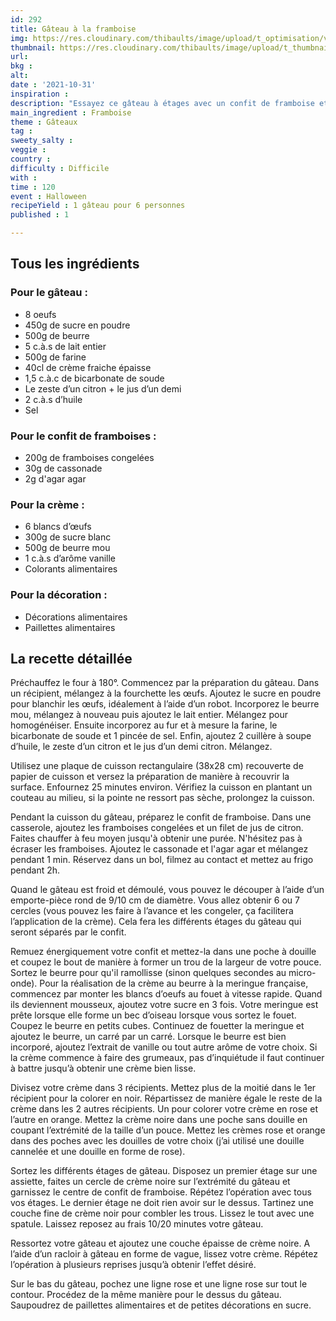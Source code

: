 ```yaml
---
id: 292
title: Gâteau à la framboise
img: https://res.cloudinary.com/thibaults/image/upload/t_optimisation/v1635676683/Recipes/20211031_gateau_framboise.jpg
thumbnail: https://res.cloudinary.com/thibaults/image/upload/t_thumbnail_josie/v1635676683/Recipes/20211031_gateau_framboise.jpg
url: 
bkg : 
alt: 
date : '2021-10-31'
inspiration : 
description: "Essayez ce gâteau à étages avec un confit de framboise et de la crème au beurre pour la décoration."
main_ingredient : Framboise
theme : Gâteaux
tag : 
sweety_salty : 
veggie : 
country : 
difficulty : Difficile
with : 
time : 120
event : Halloween
recipeYield : 1 gâteau pour 6 personnes
published : 1

---
```


## Tous les ingrédients
### Pour le gâteau : 
 - 8 oeufs
 - 450g de sucre en poudre
 - 500g de beurre
 - 5 c.à.s de lait entier
 - 500g de farine
 - 40cl de crème fraiche épaisse
 - 1,5 c.à.c de bicarbonate de soude
 - Le zeste d’un citron + le jus d’un demi
 - 2 c.à.s d’huile
 - Sel

### Pour le confit de framboises :
 - 200g de framboises congelées
 - 30g de cassonade
 - 2g d'agar agar

### Pour la crème :
 - 6 blancs d’œufs 
 - 300g de sucre blanc 
 - 500g de beurre mou 
 - 1 c.à.s d’arôme vanille 
 - Colorants alimentaires 

### Pour la décoration : 
 - Décorations alimentaires 
 - Paillettes alimentaires 

## La recette détaillée
Préchauffez le four à 180°. Commencez par la préparation du gâteau. Dans un récipient, mélangez à la fourchette les œufs. Ajoutez le sucre en poudre pour blanchir les œufs, idéalement à l’aide d’un robot. Incorporez le beurre mou, mélangez à nouveau puis ajoutez le lait entier. Mélangez pour homogénéiser. Ensuite incorporez au fur et à mesure la farine, le bicarbonate de soude et 1 pincée de sel. Enfin, ajoutez 2 cuillère à soupe d’huile, le zeste d’un citron et le jus d’un demi citron. Mélangez.

Utilisez une plaque de cuisson rectangulaire (38x28 cm) recouverte de papier de cuisson et versez la préparation de manière à recouvrir la surface. Enfournez 25 minutes environ. Vérifiez la cuisson en plantant un couteau au milieu, si la pointe ne ressort pas sèche, prolongez la cuisson.

Pendant la cuisson du gâteau, préparez le confit de framboise. Dans une casserole, ajoutez les framboises congelées et un filet de jus de citron. Faites chauffer à feu moyen jusqu'à obtenir une purée. N'hésitez pas à écraser les framboises. Ajoutez le cassonade et l'agar agar et mélangez pendant 1 min. Réservez dans un bol, filmez au contact et mettez au frigo pendant 2h.

Quand le gâteau est froid et démoulé, vous pouvez le découper à l’aide d’un emporte-pièce rond de 9/10 cm de diamètre. Vous allez obtenir 6 ou 7 cercles (vous pouvez les faire à l’avance et les congeler, ça facilitera l’application de la crème). Cela fera les différents étages du gâteau qui seront séparés par le confit.

Remuez énergiquement votre confit et mettez-la dans une poche à douille et coupez le bout de manière à former un trou de la largeur de votre pouce. Sortez le beurre pour qu'il ramollisse (sinon quelques secondes au micro-onde). Pour la réalisation de la crème au beurre à la meringue française, commencez par monter les blancs d’oeufs au fouet à vitesse rapide. Quand ils deviennent mousseux, ajoutez votre sucre en 3 fois. Votre meringue est prête lorsque elle forme un bec d’oiseau lorsque vous sortez le fouet. Coupez le beurre en petits cubes. Continuez de fouetter la meringue et ajoutez le beurre, un carré par un carré. Lorsque le beurre est bien incorporé, ajoutez l’extrait de vanille ou tout autre arôme de votre choix. Si la crème commence à faire des grumeaux, pas d’inquiétude il faut continuer à battre jusqu’à obtenir une crème bien lisse. 

Divisez votre crème dans 3 récipients. Mettez plus de la moitié dans le 1er récipient pour la colorer en noir. Répartissez de manière égale le reste de la crème dans les 2 autres récipients. Un pour colorer votre crème en rose et l’autre en orange. Mettez la crème noire dans une poche sans douille en coupant l’extrémité de la taille d’un pouce. Mettez les crèmes rose et orange dans des poches avec les douilles de votre choix (j’ai utilisé une douille cannelée et une douille en forme de rose).

Sortez les différents étages de gâteau. Disposez un premier étage sur une assiette, faites un cercle de crème noire sur l’extrémité du gâteau et garnissez le centre de confit de framboise. Répétez l’opération avec tous vos étages. Le dernier étage ne doit rien avoir sur le dessus. Tartinez une couche fine de crème noir pour combler les trous. Lissez le tout avec une spatule. Laissez reposez au frais 10/20 minutes votre gâteau. 

Ressortez votre gâteau et ajoutez une couche épaisse de crème noire. A l’aide d’un racloir à gâteau en forme de vague, lissez votre crème. Répétez l’opération à plusieurs reprises jusqu’à obtenir l’effet désiré. 

Sur le bas du gâteau, pochez une ligne rose et une ligne rose sur tout le contour. Procédez de la même manière pour le dessus du gâteau. Saupoudrez de paillettes alimentaires et de petites décorations en sucre.
